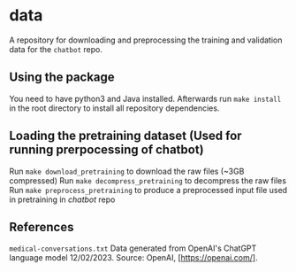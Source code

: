 # data
A repository for downloading and preprocessing the training and validation data for the `chatbot` repo.

## Using the package
You need to have python3 and Java installed.
Afterwards run `make install` in the root directory to install all repository dependencies.

## Loading the pretraining dataset (Used for running prerpocessing of chatbot)
Run `make download_pretraining` to download the raw files (~3GB compressed)
Run `make decompress_pretraining` to decompress the raw files
Run `make preprocess_pretraining` to produce a preprocessed input file used in pretraining in *chatbot* repo

## References
`medical-conversations.txt`
Data generated from OpenAI's ChatGPT language model 12/02/2023. Source: OpenAI, [https://openai.com/].
